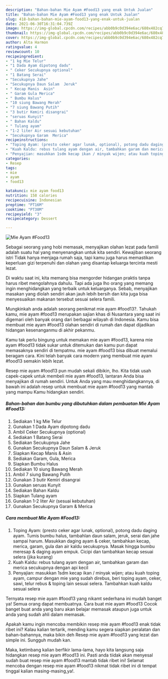 ```yaml
---
description: "Bahan-bahan Mie Ayam #Food13 yang enak Untuk Jualan"
title: "Bahan-bahan Mie Ayam #Food13 yang enak Untuk Jualan"
slug: 418-bahan-bahan-mie-ayam-food13-yang-enak-untuk-jualan
date: 2021-06-30T16:31:04.739Z
image: https://img-global.cpcdn.com/recipes/abb0b9c0d394e6ac/680x482cq70/mie-ayam-food13-foto-resep-utama.jpg
thumbnail: https://img-global.cpcdn.com/recipes/abb0b9c0d394e6ac/680x482cq70/mie-ayam-food13-foto-resep-utama.jpg
cover: https://img-global.cpcdn.com/recipes/abb0b9c0d394e6ac/680x482cq70/mie-ayam-food13-foto-resep-utama.jpg
author: Alta Harmon
ratingvalue: 4
reviewcount: 10
recipeingredient:
- "1 kg Mie Telur"
- "1 Dada Ayam dipotong dadu"
- " Ceker Secukupnya optional"
- "1 Batang Serai"
- "Secukupnya Jahe"
- "Secukupnya Daun Salam  Jeruk"
- " Kecap Manis  Asin"
- " Garam Gula Merica"
- " Bumbu Halus"
- "10 siung Bawang Merah"
- "7 siung Bawang Putih"
- "3 butir Kemiri disangrai"
- "seruas Kunyit"
- " Bahan Kaldu"
- " Tulang ayam"
- "1-2 liter Air sesuai kebutuhan"
- "Secukupnya Garam  Merica"
recipeinstructions:
- "Toping Ayam: (presto ceker agar lunak, optional), potong dadu daging ayam. Tumis bumbu halus, tambahlan daun salam, jeruk, serai dan jahe sampai harum. Masukkan daging ayam &amp; ceker, tambahkan kecap, merica, garam, gula dan air kaldu secukupnya. Masak hingga bumbu meresap &amp; daging ayam empuk. Cicipi dan tambahkan kecap sesuai selera (jika kurang)"
- "Kuah Kaldu: rebus tulang ayam dengan air, tambahkan garam dan merica secukupnya dengan api kecil"
- "Penyajian: masukkan 1sdm kecap ikan / minyak wijen; atau kuah toping ayam, campur dengan mie yang sudah direbus, beri toping ayam, ceker, sawi, telur rebus &amp; toping lain sesuai selera. Tambahkan kuah kaldu sesuai selera"
categories:
- Resep
tags:
- mie
- ayam
- food13

katakunci: mie ayam food13 
nutrition: 158 calories
recipecuisine: Indonesian
preptime: "PT16M"
cooktime: "PT30M"
recipeyield: "3"
recipecategory: Dessert

---
```



![Mie Ayam #Food13](https://img-global.cpcdn.com/recipes/abb0b9c0d394e6ac/680x482cq70/mie-ayam-food13-foto-resep-utama.jpg)

Sebagai seorang yang hobi memasak, menyajikan olahan lezat pada famili adalah suatu hal yang menyenangkan untuk kita sendiri. Kewajiban seorang istri Tidak hanya menjaga rumah saja, tapi kamu juga harus memastikan keperluan gizi terpenuhi dan olahan yang disantap keluarga tercinta mesti lezat.

Di waktu  saat ini, kita memang bisa mengorder hidangan praktis tanpa harus ribet mengolahnya dahulu. Tapi ada juga lho orang yang memang ingin menghidangkan yang terbaik untuk keluarganya. Sebab, menyajikan masakan yang diolah sendiri akan jauh lebih bersih dan kita juga bisa menyesuaikan makanan tersebut sesuai selera famili. 



Mungkinkah anda adalah seorang penikmat mie ayam #food13?. Tahukah kamu, mie ayam #food13 merupakan sajian khas di Nusantara yang saat ini digemari oleh banyak orang dari berbagai wilayah di Indonesia. Kamu bisa membuat mie ayam #food13 olahan sendiri di rumah dan dapat dijadikan hidangan kesenanganmu di akhir pekanmu.

Kamu tak perlu bingung untuk memakan mie ayam #food13, karena mie ayam #food13 tidak sukar untuk ditemukan dan kamu pun dapat memasaknya sendiri di tempatmu. mie ayam #food13 bisa dibuat memalui beragam cara. Kini telah banyak cara modern yang membuat mie ayam #food13 semakin lebih lezat.

Resep mie ayam #food13 pun mudah sekali dibikin, lho. Kita tidak usah capek-capek untuk membeli mie ayam #food13, lantaran Anda bisa menyajikan di rumah sendiri. Untuk Anda yang mau menghidangkannya, di bawah ini adalah resep untuk membuat mie ayam #food13 yang mantab yang mampu Kamu hidangkan sendiri.

<!--inarticleads1-->

##### Bahan-bahan dan bumbu yang dibutuhkan dalam pembuatan Mie Ayam #Food13:

1. Sediakan 1 kg Mie Telur
1. Gunakan 1 Dada Ayam dipotong dadu
1. Ambil  Ceker Secukupnya (optional)
1. Sediakan 1 Batang Serai
1. Sediakan Secukupnya Jahe
1. Gunakan Secukupnya Daun Salam &amp; Jeruk
1. Siapkan  Kecap Manis &amp; Asin
1. Sediakan  Garam, Gula, Merica
1. Siapkan  Bumbu Halus
1. Sediakan 10 siung Bawang Merah
1. Ambil 7 siung Bawang Putih
1. Gunakan 3 butir Kemiri disangrai
1. Gunakan seruas Kunyit
1. Sediakan  Bahan Kaldu
1. Siapkan  Tulang ayam
1. Gunakan 1-2 liter Air (sesuai kebutuhan)
1. Gunakan Secukupnya Garam &amp; Merica




<!--inarticleads2-->

##### Cara membuat Mie Ayam #Food13:

1. Toping Ayam: (presto ceker agar lunak, optional), potong dadu daging ayam. Tumis bumbu halus, tambahlan daun salam, jeruk, serai dan jahe sampai harum. Masukkan daging ayam &amp; ceker, tambahkan kecap, merica, garam, gula dan air kaldu secukupnya. Masak hingga bumbu meresap &amp; daging ayam empuk. Cicipi dan tambahkan kecap sesuai selera (jika kurang)
1. Kuah Kaldu: rebus tulang ayam dengan air, tambahkan garam dan merica secukupnya dengan api kecil
1. Penyajian: masukkan 1sdm kecap ikan / minyak wijen; atau kuah toping ayam, campur dengan mie yang sudah direbus, beri toping ayam, ceker, sawi, telur rebus &amp; toping lain sesuai selera. Tambahkan kuah kaldu sesuai selera




Ternyata resep mie ayam #food13 yang nikamt sederhana ini mudah banget ya! Semua orang dapat membuatnya. Cara buat mie ayam #food13 Cocok banget buat anda yang baru akan belajar memasak ataupun juga untuk anda yang sudah ahli dalam memasak.

Apakah kamu ingin mencoba membikin resep mie ayam #food13 enak tidak ribet ini? Kalau kalian tertarik, mending kamu segera siapkan peralatan dan bahan-bahannya, maka bikin deh Resep mie ayam #food13 yang lezat dan simple ini. Sungguh mudah kan. 

Maka, ketimbang kalian berfikir lama-lama, hayo kita langsung saja hidangkan resep mie ayam #food13 ini. Pasti anda tiidak akan menyesal sudah buat resep mie ayam #food13 mantab tidak ribet ini! Selamat mencoba dengan resep mie ayam #food13 nikmat tidak ribet ini di tempat tinggal kalian masing-masing,ya!.

